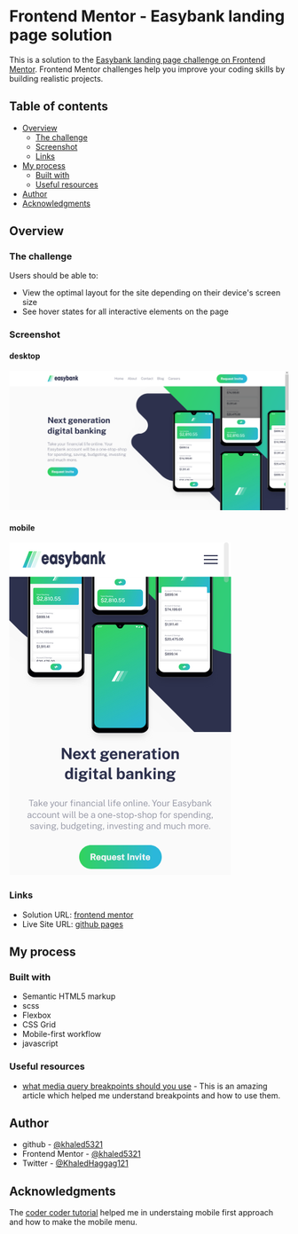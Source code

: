 # Frontend Mentor - Easybank landing page solution

This is a solution to the [Easybank landing page challenge on Frontend Mentor](https://www.frontendmentor.io/challenges/easybank-landing-page-WaUhkoDN). Frontend Mentor challenges help you improve your coding skills by building realistic projects. 

## Table of contents

- [Overview](#overview)
  - [The challenge](#the-challenge)
  - [Screenshot](#screenshot)
  - [Links](#links)
- [My process](#my-process)
  - [Built with](#built-with)
  - [Useful resources](#useful-resources)
- [Author](#author)
- [Acknowledgments](#acknowledgments)


## Overview

### The challenge

Users should be able to:

- View the optimal layout for the site depending on their device's screen size
- See hover states for all interactive elements on the page

### Screenshot
#### desktop
![desktop](./images/desktop-screenshot.png)
#### mobile
![desktop](./images/mobile-screenshot.png)
### Links

- Solution URL: [frontend mentor](https://www.frontendmentor.io/solutions/responsive-landing-page-using-html-scss-and-javascript-ViussYi5T)
- Live Site URL: [github pages](https://khaled5321.github.io/easybank-landing-page/)

## My process

### Built with

- Semantic HTML5 markup
- scss
- Flexbox
- CSS Grid
- Mobile-first workflow
- javascript

### Useful resources

- [what media query breakpoints should you use](https://www.coder-coder.com/media-query-breakpoints/) - This is an amazing article which helped me understand breakpoints and how to use them.

## Author

- github - [@khaled5321](https://github.com/khaled5321)
- Frontend Mentor - [@khaled5321](https://www.frontendmentor.io/profile/khaled5321)
- Twitter - [@KhaledHaggag121](https://twitter.com/KhaledHaggag121)

## Acknowledgments

The [coder coder tutorial](https://www.youtube.com/watch?v=aoQ6S1a32j8&t=16238s) helped me in understaing mobile first approach and how to make the mobile menu.


